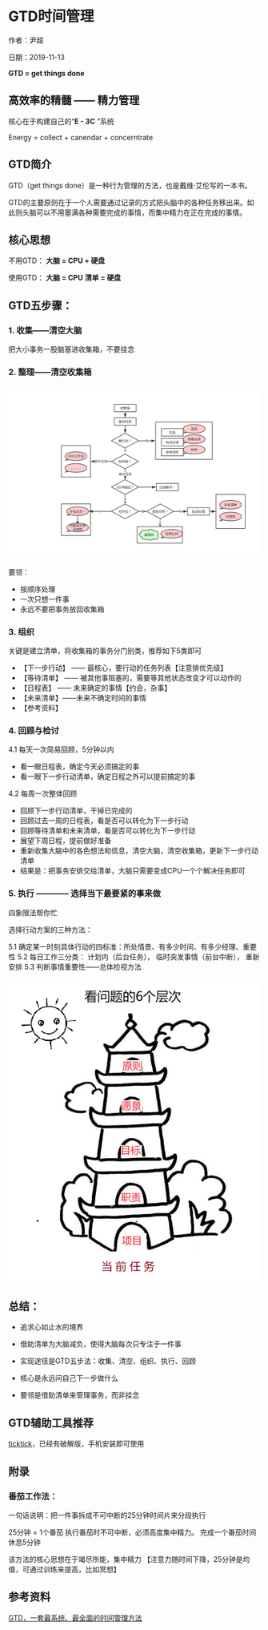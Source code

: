 # GTD时间管理

作者：尹超

日期：2019-11-13

**GTD = get things done**

## 高效率的精髓 —— 精力管理

核心在于构建自己的“**E - 3C** ”系统

Energy = collect + canendar + concerntrate

## GTD简介

GTD（get things done）是一种行为管理的方法，也是戴维·艾伦写的一本书。

GTD的主要原则在于一个人需要通过记录的方式把头脑中的各种任务移出来。如此则头脑可以不用塞满各种需要完成的事情，而集中精力在正在完成的事情。

## 核心思想

不用GTD：
**大脑 = CPU + 硬盘**

使用GTD：
**大脑 = CPU**
**清单 = 硬盘**

## GTD五步骤：

### 1. 收集——清空大脑

把大小事务一股脑塞进收集箱，不要挂念

### 2. 整理——清空收集箱

![任务整理流程图](..\imags\任务整理流程图.png)

要领：

- 按顺序处理
- 一次只想一件事
- 永远不要把事务放回收集箱

### 3. 组织

关键是建立清单，将收集箱的事务分门别类，推荐如下5类即可

- 【下一步行动】 —— 最核心，要行动的任务列表【注意排优先级】
- 【等待清单】 —— 被其他事阻塞的，需要等其他状态改变才可以动作的
- 【日程表】 —— 未来确定的事情【约会，杂事】
- 【未来清单】——未来不确定时间的事情
- 【参考资料】

### 4. 回顾与检讨

4.1 每天一次简易回顾，5分钟以内

- 看一眼日程表，确定今天必须搞定的事
- 看一眼下一步行动清单，确定日程之外可以提前搞定的事

4.2 每周一次整体回顾

- 回顾下一步行动清单，干掉已完成的
- 回顾过去一周的日程表，看是否可以转化为下一步行动
- 回顾等待清单和未来清单，看是否可以转化为下一步行动
- 展望下周日程，提前做好准备
- 重新收集大脑中的各色想法和信息，清空大脑，清空收集箱，更新下一步行动清单
- 结果是：把事务安排交给清单，大脑只需要变成CPU一个个解决任务即可

### 5. 执行 ———— 选择当下最要紧的事来做

四象限法帮你忙

选择行动方案的三种方法：

5.1 确定某一时刻具体行动的四标准：所处情景、有多少时间、有多少经理、重要性
5.2 每日工作三分类： 计划内（后台任务）， 临时突发事情（前台中断）， 重新安排 
5.3 判断事情重要性——总体检视方法

![看问题的6层次](..\imags\看问题的6层次.png)

## 总结：

- 追求心如止水的境界

- 借助清单为大脑减负，使得大脑每次只专注于一件事
- 实现途径是GTD五步法：收集、清空、组织、执行、回顾
- 核心是永远问自己下一步做什么
- 要领是借助清单来管理事务，而非挂念

## GTD辅助工具推荐

[ticktick](https://ticktick.com/)，已经有破解版，手机安装即可使用

## 附录

### 番茄工作法：

一句话说明：把一件事拆成不可中断的25分钟时间片来分段执行

25分钟 = 1个番茄
执行番茄时不可中断，必须高度集中精力。
完成一个番茄时间休息5分钟

该方法的核心思想在于竭尽所能，集中精力
【注意力随时间下降，25分钟是均值，可通过训练来提高，比如冥想】

## 参考资料

[GTD，一套最系统、最全面的时间管理方法](https://www.jianshu.com/p/cfc85e11028d)